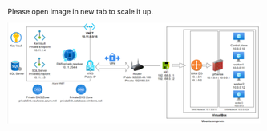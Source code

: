 Please open image in new tab to scale it up.

![image.png](/.attachments/image-e3801e46-3b8d-41b4-80bd-822746e6cc85.png)